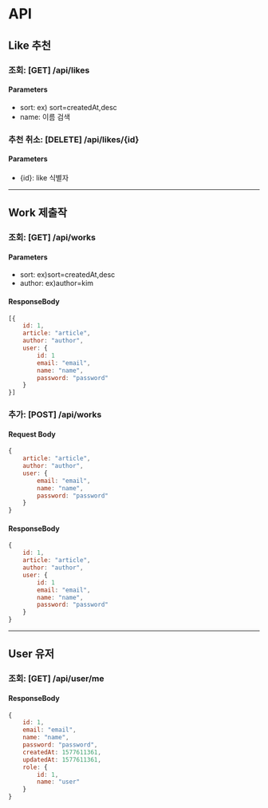 # API

## Like 추천

### 조회: [GET] /api/likes
#### Parameters
- sort: ex) sort=createdAt,desc 
- name: 이름 검색

### 추천 취소: [DELETE] /api/likes/{id}
#### Parameters
- {id}: like 식별자

-----

## Work 제출작

### 조회: [GET] /api/works
#### Parameters
- sort: ex)sort=createdAt,desc
- author: ex)author=kim
#### ResponseBody
```js
[{
    id: 1,
    article: "article",
    author: "author",
    user: {
        id: 1
        email: "email",
        name: "name",
        password: "password"
    }
}]
```


### 추가: [POST] /api/works
#### Request Body
```js
{
    article: "article",
    author: "author",
    user: {
        email: "email",
        name: "name",
        password: "password"
    }
}
```
#### ResponseBody
```js
{
    id: 1,
    article: "article",
    author: "author",
    user: {
        id: 1
        email: "email",
        name: "name",
        password: "password"
    }
}
```

-----

## User 유저

### 조회: [GET] /api/user/me
#### ResponseBody
```js
{
    id: 1,
    email: "email",
    name: "name",
    password: "password",
    createdAt: 1577611361,
    updatedAt: 1577611361,
    role: {
        id: 1,
        name: "user"
    }
}
```
